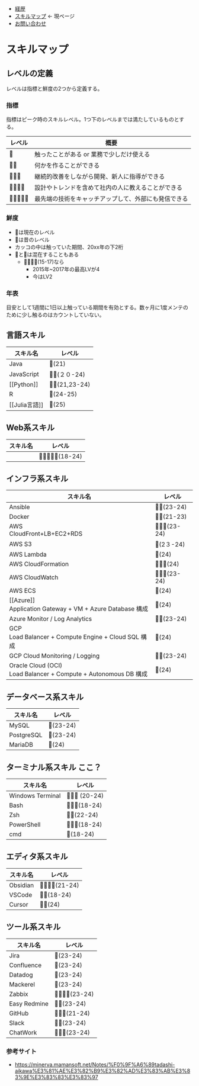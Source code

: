 - [経歴](https://soiroll.github.io/profile.github.io/about/)
- [スキルマップ](https://soiroll.github.io/profile.github.io/skillmap/) ← 現ページ
- [お問い合わせ](https://soiroll.github.io/profile.github.io/contact/)

# スキルマップ

## レベルの定義

レベルは指標と鮮度の2つから定義する。

### 指標

指標はピーク時のスキルレベル。1つ下のレベルまでは満たしているものとする。

| レベル        | 概要                         |
| ---------- | -------------------------- |
| 🌝         | 触ったことがある or 業務で少しだけ使える     |
| 🌝🌝       | 何かを作ることができる                |
| 🌝🌝🌝     | 継続的改善をしながら開発、新人に指導ができる     |
| 🌝🌝🌝🌝   | 設計やトレンドを含めて社内の人に教えることができる  |
| 🌝🌝🌝🌝🌝 | 最先端の技術をキャッチアップして、外部にも発信できる |

### 鮮度

- 🌝は現在のレベル
- 🌚は昔のレベル
- カッコの中は触っていた期間、20xx年の下2桁
- 🌝と🌚は混在することもある
    - 🌝🌝🌚🌚(15-17)なら
        - 2015年~2017年の最高LVが4
        - 今はLV2

### 年表
目安として1週間に1日以上触っている期間を有効とする。数ヶ月に1度メンテのために少し触るのはカウントしていない。

## 言語スキル

| スキル名        | レベル            |
| ----------- | -------------- |
| Java        | 🌚(21)         |
| JavaScript  | 🌝🌚(２０-24)    |
| [[Python]]  | 🌝🌚(21,23-24) |
| R           | 🌝(24-25)      |
| [[Julia言語]] | 🌚(25)         |

## Web系スキル

| スキル名 | レベル               |
| ---- | ----------------- |
|      | 🌝🌝🌝🌝🌚(18-24) |

## インフラ系スキル

| スキル名                                                             | レベル           |
| ---------------------------------------------------------------- | ------------- |
| Ansible                                                          | 🌝🌚(23-24)   |
| Docker                                                           | 🌝🌚(21-23)   |
| AWS<br>CloudFront+LB+EC2+RDS<br>                                 | 🌝🌝🌝(23-24) |
| AWS S3                                                           | 🌝(2３-24)     |
| AWS Lambda                                                       | 🌝(24)        |
| AWS CloudFormation                                               | 🌝🌝🌝(24)    |
| AWS CloudWatch                                                   | 🌝🌝🌝(23-24) |
| AWS ECS                                                          | 🌚(24)        |
| [[Azure]]<br>Application Gateway + VM + Azure Database 構成        | 🌚(24)        |
| Azure Monitor / Log Analytics                                    | 🌝🌚(23-24)   |
| GCP<br>Load Balancer + Compute Engine + Cloud SQL 構成             | 🌚(24)        |
| GCP Cloud Monitoring / Logging                                   | 🌝🌚(23-24)   |
| Oracle Cloud (OCI)<br>Load Balancer + Compute + Autonomous DB 構成 | 🌚(24)        |

## データベース系スキル

| スキル名       | レベル       |
| ---------- | --------- |
| MySQL      | 🌝(23-24) |
| PostgreSQL | 🌝(23-24) |
| MariaDB    | 🌝(24)    |

## ターミナル系スキル ここ？

| スキル名             | レベル            |
| ---------------- | -------------- |
| Windows Terminal | 🌝🌝🌝 (20-24) |
| Bash             | 🌝🌝🌚(18-24)  |
| Zsh              | 🌝🌝(22-24)    |
| PowerShell       | 🌝🌝🌚(18-24)  |
| cmd              | 🌝(18-24)      |

## エディタ系スキル

| スキル名     | レベル               |
| -------- | ----------------- |
| Obsidian | 🌝🌝🌝🌝(21-24)   |
| VSCode   | 🌝🌚(18-24)       |
| Cursor   | 🌝🌝(24)          |

## ツール系スキル

| スキル名         | レベル             |
| ------------ | --------------- |
| Jira         | 🌚(23-24)       |
| Confluence   | 🌚(23-24)       |
| Datadog      | 🌚(23-24)       |
| Mackerel     | 🌚(23-24)       |
| Zabbix       | 🌝🌝🌝🌚(23-24) |
| Easy Redmine | 🌝🌚(23-24)     |
| GitHub       | 🌝🌚🌚(21-24)   |
| Slack        | 🌝🌝(23-24)     |
| ChatWork     | 🌝🌝🌚(23-24)   |


### 参考サイト
- https://minerva.mamansoft.net/Notes/%F0%9F%A6%89tadashi-aikawa%E3%81%AE%E3%82%B9%E3%82%AD%E3%83%AB%E3%83%9E%E3%83%83%E3%83%97
